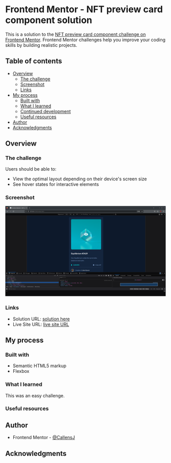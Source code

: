 # Frontend Mentor - NFT preview card component solution

This is a solution to the [NFT preview card component challenge on Frontend Mentor](https://www.frontendmentor.io/challenges/nft-preview-card-component-SbdUL_w0U). Frontend Mentor challenges help you improve your coding skills by building realistic projects. 

## Table of contents

- [Overview](#overview)
  - [The challenge](#the-challenge)
  - [Screenshot](#screenshot)
  - [Links](#links)
- [My process](#my-process)
  - [Built with](#built-with)
  - [What I learned](#what-i-learned)
  - [Continued development](#continued-development)
  - [Useful resources](#useful-resources)
- [Author](#author)
- [Acknowledgments](#acknowledgments)


## Overview

### The challenge

Users should be able to:

- View the optimal layout depending on their device's screen size
- See hover states for interactive elements

### Screenshot

![](nft.png)



### Links

- Solution URL: [solution here](https://github.com/CallensJ/nft-preview-card-component)
- Live Site URL: [live site URL ](https://callensj.github.io/nft-preview-card-component/)

## My process

### Built with

- Semantic HTML5 markup
- Flexbox

### What I learned
This was an easy challenge.


### Useful resources



## Author


- Frontend Mentor - [@CallensJ](https://www.frontendmentor.io/profile/CallensJ)




## Acknowledgments


